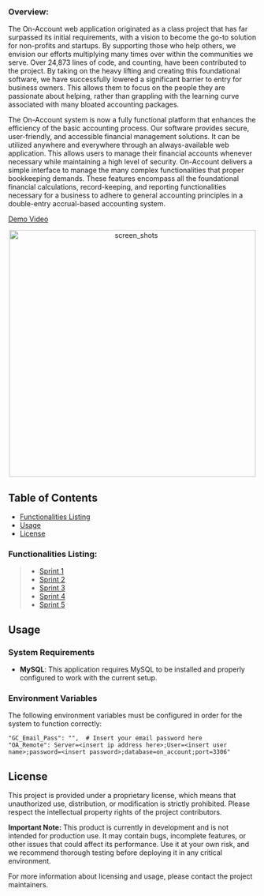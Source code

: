### Overview:
The On-Account web application originated as a class project that has far surpassed its initial requirements, with a vision to become the go-to solution for non-profits and startups. By supporting those who help others, we envision our efforts multiplying many times over within the communities we serve. Over 24,873 lines of code, and counting, have been contributed to the project. By taking on the heavy lifting and creating this foundational software, we have successfully lowered a significant barrier to entry for business owners. This allows them to focus on the people they are passionate about helping, rather than grappling with the learning curve associated with many bloated accounting packages.

The On-Account system is now a fully functional platform that enhances the efficiency of the basic accounting process. Our software provides secure, user-friendly, and accessible financial management solutions. It can be utilized anywhere and everywhere through an always-available web application. This allows users to manage their financial accounts whenever necessary while maintaining a high level of security. On-Account delivers a simple interface to manage the many complex functionalities that proper bookkeeping demands. These features encompass all the foundational financial calculations, record-keeping, and reporting functionalities necessary for a business to adhere to general accounting principles in a double-entry accrual-based accounting system.

<a href="https://youtu.be/RWrZna8ec_8">Demo Video<a><br>

<div align="center">
  <img src="https://github.com/user-attachments/assets/f6a09992-1992-4382-9919-aaa89c6b1a1e" alt="screen_shots" width="500">
</div>


## Table of Contents
- [Functionalities Listing](#functionalities-listing)
- [Usage](#usage)
- [License](#license)

### **Functionalities Listing:**
> - [Sprint 1](Sprint1.md)
> - [Sprint 2](Sprint2.md)
> - [Sprint 3](Sprint3.md)
> - [Sprint 4](Sprint4.md)
> - [Sprint 5](Sprint5.md)

## Usage
### System Requirements
- **MySQL**: This application requires MySQL to be installed and properly configured to work with the current setup.

### Environment Variables
The following environment variables must be configured in order for the system to function correctly:

```plaintext
"GC_Email_Pass": "",  # Insert your email password here
"OA_Remote": Server=<insert ip address here>;User=<insert user name>;password=<insert password>;database=on_account;port=3306"
```

## License

This project is provided under a proprietary license, which means that unauthorized use, distribution, or modification is strictly prohibited. Please respect the intellectual property rights of the project contributors.

**Important Note:** This product is currently in development and is not intended for production use. It may contain bugs, incomplete features, or other issues that could affect its performance. Use it at your own risk, and we recommend thorough testing before deploying it in any critical environment.

For more information about licensing and usage, please contact the project maintainers.
